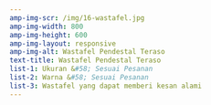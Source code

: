 ```yaml
---
amp-img-scr: /img/16-wastafel.jpg
amp-img-width: 800
amp-img-height: 600
amp-img-layout: responsive
amp-img-alt: Wastafel Pendestal Teraso
text-title: Wastafel Pendestal Teraso
list-1: Ukuran &#58; Sesuai Pesanan
list-2: Warna &#58; Sesuai Pesanan
list-3: Wastafel yang dapat memberi kesan alami
---
```

